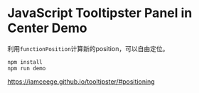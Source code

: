 JavaScript Tooltipster Panel in Center Demo
============================================

利用`functionPosition`计算新的position，可以自由定位。

```
npm install
npm run demo
```

https://iamceege.github.io/tooltipster/#positioning
